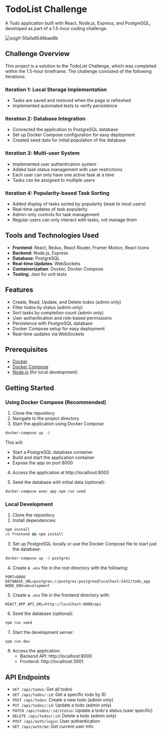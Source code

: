 # TodoList Challenge

A Todo application built with React, Node.js, Express, and PostgreSQL, developed as part of a 1.5-hour coding challenge.

![ezgif-50a1a8546bae8b](https://github.com/user-attachments/assets/9852c51c-5cc8-480b-9e56-eaa34c2e1f05)

## Challenge Overview

This project is a solution to the TodoList Challenge, which was completed within the 1.5-hour timeframe. The challenge consisted of the following iterations:

### Iteration 1: Local Storage Implementation

- Tasks are saved and restored when the page is refreshed
- Implemented automated tests to verify persistence

### Iteration 2: Database Integration

- Connected the application to PostgreSQL database
- Set up Docker Compose configuration for easy deployment
- Created seed data for initial population of the database

### Iteration 3: Multi-user System

- Implemented user authentication system
- Added task status management with user restrictions
- Each user can only have one active task at a time
- Tasks can be assigned to multiple users

### Iteration 4: Popularity-based Task Sorting

- Added display of tasks sorted by popularity (least to most users)
- Real-time updates of task popularity
- Admin-only controls for task management
- Regular users can only interact with tasks, not manage them

## Tools and Technologies Used

- **Frontend**: React, Redux, React Router, Framer Motion, React Icons
- **Backend**: Node.js, Express
- **Database**: PostgreSQL
- **Real-time Updates**: WebSockets
- **Containerization**: Docker, Docker Compose
- **Testing**: Jest for unit tests

## Features

- Create, Read, Update, and Delete todos (admin only)
- Filter todos by status (admin only)
- Sort tasks by completion count (admin only)
- User authentication and role-based permissions
- Persistence with PostgreSQL database
- Docker Compose setup for easy deployment
- Real-time updates via WebSockets

## Prerequisites

- [Docker](https://www.docker.com/get-started)
- [Docker Compose](https://docs.docker.com/compose/install/)
- [Node.js](https://nodejs.org/) (for local development)

## Getting Started

### Using Docker Compose (Recommended)

1. Clone the repository
2. Navigate to the project directory
3. Start the application using Docker Compose:

```bash
docker-compose up -d
```

This will:

- Start a PostgreSQL database container
- Build and start the application container
- Expose the app on port 8000

4. Access the application at http://localhost:8000

5. Seed the database with initial data (optional):

```bash
docker-compose exec app npm run seed
```

### Local Development

1. Clone the repository
2. Install dependencies:

```bash
npm install
cd frontend && npm install
```

3. Set up PostgreSQL locally or use the Docker Compose file to start just the database:

```bash
docker-compose up -d postgres
```

4. Create a `.env` file in the root directory with the following:

```
PORT=8000
DATABASE_URL=postgres://postgres:postgres@localhost:5432/todo_app
NODE_ENV=development
```

5. Create a `.env` file in the frontend directory with:

```
REACT_APP_API_URL=http://localhost:8000/api
```

6. Seed the database (optional):

```bash
npm run seed
```

7. Start the development server:

```bash
npm run dev
```

8. Access the application:
   - Backend API: http://localhost:8000
   - Frontend: http://localhost:3001

## API Endpoints

- `GET /api/todos`: Get all todos
- `GET /api/todos/:id`: Get a specific todo by ID
- `POST /api/todos`: Create a new todo (admin only)
- `PUT /api/todos/:id`: Update a todo (admin only)
- `PATCH /api/todos/:id/status`: Update a todo's status (user specific)
- `DELETE /api/todos/:id`: Delete a todo (admin only)
- `POST /api/auth/login`: User authentication
- `GET /api/auth/me`: Get current user info
